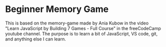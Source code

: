 # Beginner Memory Game

This is based on the memory-game made by Ania Kubow in the video "Learn JavaScript by Building 7 Games - Full Course" in the freeCodeCamp youtube channel. The purpose is to learn a bit of JavaScript, VS code, git, and anything else I can learn.